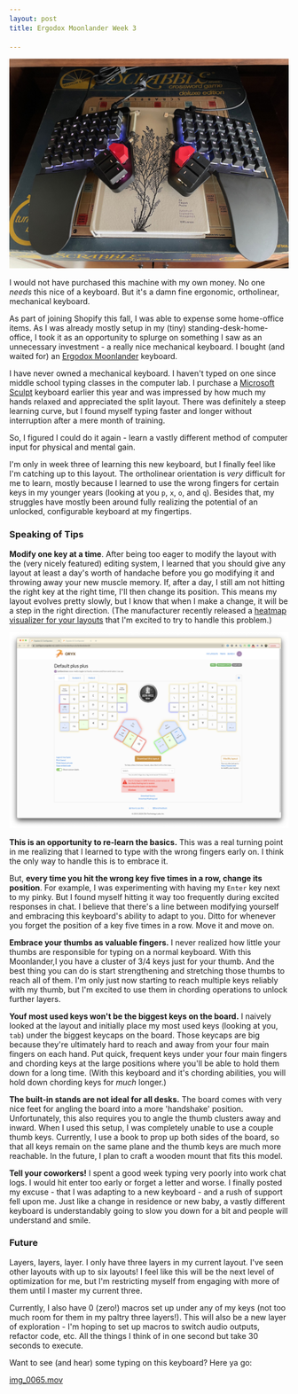 ```yaml
---
layout: post
title: Ergodox Moonlander Week 3

---
```

![](/media/img_0062.jpeg)

I would not have purchased this machine with my own money. No one _needs_ this nice of a keyboard. But it's a damn fine ergonomic, ortholinear, mechanical keyboard.

As part of joining Shopify this fall, I was able to expense some home-office items. As I was already mostly setup in my (tiny) standing-desk-home-office, I took it as an opportunity to splurge on something I saw as an unnecessary investment - a really nice mechanical keyboard. I bought (and waited for) an [Ergodox Moonlander](https://www.zsa.io/moonlander/) keyboard.

I have never owned a mechanical keyboard. I haven't typed on one since middle school typing classes in the computer lab. I purchase a [Microsoft Sculpt](https://www.microsoft.com/accessories/en-us/products/keyboards/sculpt-ergonomic-desktop/l5v-00001#devkit-highlights) keyboard earlier this year and was impressed by how much my hands relaxed and appreciated the split layout. There was definitely a steep learning curve, but I found myself typing faster and longer without interruption after a mere month of training.

So, I figured I could do it again - learn a vastly different method of computer input for physical and mental gain.

I'm only in week three of learning this new keyboard, but I finally feel like I'm catching up to this layout. The ortholinear orientation is _very_ difficult for me to learn, mostly because I learned to use the wrong fingers for certain keys in my younger years (looking at you `p`, `x`, `o`, and `q`). Besides that, my struggles have mostly been around fully realizing the potential of an unlocked, configurable keyboard at my fingertips.

### Speaking of Tips

**Modify one key at a time**. After being too eager to modify the layout with the (very nicely featured) editing system, I learned that you should give any layout at least a day's worth of handache before you go modifying it and throwing away your new muscle memory. If, after a day, I still am not hitting the right key at the right time, I'll then change its position. This means my layout evolves pretty slowly, but I know that when I make a change, it will be a step in the right direction. (The manufacturer recently released a [heatmap visualizer for your layouts](https://blog.zsa.io/2012-introducing-heatmaps/) that I'm excited to try to handle this problem.)

![](/media/screen-shot-2020-12-17-at-21-01-48.png)

**This is an opportunity to re-learn the basics.** This was a real turning point in me realizing that I learned to type with the wrong fingers early on. I think the only way to handle this is to embrace it.

But, **every time you hit the wrong key five times in a row, change its position**. For example, I was experimenting with having my `Enter` key next to my pinky. But I found myself hitting it way too frequently during excited responses in chat. I believe that there's a line between modifying yourself and embracing this keyboard's ability to adapt to you. Ditto for whenever you forget the position of a key five times in a row. Move it and move on.

**Embrace your thumbs as valuable fingers.** I never realized how little your thumbs are responsible for typing on a normal keyboard. With this Moonlander,I you have a cluster of 3/4 keys just for your thumb. And the best thing you can do is start strengthening and stretching those thumbs to reach all of them. I'm only just now starting to reach multiple keys reliably with my thumb, but I'm excited to use them in chording operations to unlock further layers.

**Youf most used keys won't be the biggest keys on the board.** I naively looked at the layout and initially place my most used keys (looking at you, `tab`) under the biggest keycaps on the board. Those keycaps are big because they're ultimately hard to reach and away from your four main fingers on each hand. Put quick, frequent keys under your four main fingers and chording keys at the large positions where you'll be able to hold them down for a long time. (With this keyboard and it's chording abilities, you will hold down chording keys for _much_ longer.)

**The built-in stands are not ideal for all desks.** The board comes with very nice feet for angling the board into a more 'handshake' position. Unfortunately, this also requires you to angle the thumb clusters away and inward. When I used this setup, I was completely unable to use a couple thumb keys. Currently, I use a book to prop up both sides of the board, so that all keys remain on the same plane and the thumb keys are much more reachable. In the future, I plan to craft a wooden mount that fits this model.

**Tell your coworkers!** I spent a good week typing very poorly into work chat logs. I would hit enter too early or forget a letter and worse. I finally posted my excuse - that I was adapting to a new keyboard - and a rush of support fell upon me. Just like a change in residence or new baby, a vastly different keyboard is understandably going to slow you down for a bit and people will understand and smile.

### Future

Layers, layers, layer. I only have three layers in my current layout. I've seen other layouts with up to six layouts! I feel like this will be the next level of optimization for me, but I'm restricting myself from engaging with more of them until I master my current three.

Currently, I also have 0 (zero!) macros set up under any of my keys (not too much room for them in my paltry three layers!). This will also be a new layer of exploration - I'm hoping to set up macros to switch audio outputs, refactor code, etc. All the things I think of in one second but take 30 seconds to execute.

Want to see (and hear) some typing on this keyboard? Here ya go:

[img_0065.mov](/media/img_0065.mov "img_0065.mov")